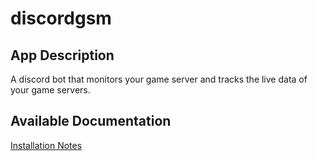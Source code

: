# discordgsm

## App Description

A discord bot that monitors your game server and tracks the live data of your game servers.

## Available Documentation

[Installation Notes](/installation_notes.md)
